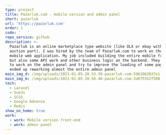 ```yaml
---
type: project
title: Pazarluk.com - mobile version and admin panel
short: pazarluk
url: 'https://pazarluk.com'
order: 1
code: '   '
repo_service: github
description: >-
  Pazarluk is an online marketplace type website (like OLX or ebay without the
  auction part). I was hired by the team of Pazarluk.com to work on their new
  mobile web application. My job included building the entire mobile front-end,
  but also some API work and other business logic on the backend. They asked me
  to work on the admin panel and try to improve the loading of some pages. We
  ended up reworking almost the entire admin panel
main_img_d: /img/uploads/2021-01-05-20.53.58-pazarluk.com-5961062037e1.png
main_img_m: /img/uploads/2021-01-05-20.56.46-pazarluk.com-3a075552f588.png
tech:
  - Laravel
  - VueJs
  - SCSS
  - Google Adsense
  - Redis
show_on_home: true
work:
  - work: Mobile version front-end
  - work: Admin panel
---
```


